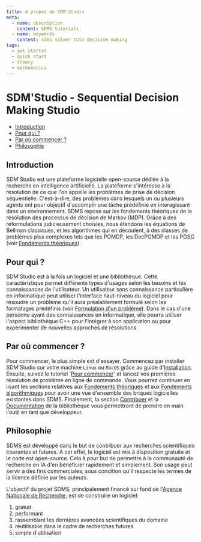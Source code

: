 ```yaml
---
title: A propos de SDM'Studio
meta:
  - name: description
    content: SDMS tutorials.
  - name: keywords
    content: sdms solver tuto decision making 
tags:
  - get started
  - quick start
  - theory
  - mathematics
---
```


# SDM'Studio - Sequential Decision Making Studio 

  - [Introduction](#introduction)
  - [Pour qui ?](#pour-qui-)
  - [Par où commencer ?](#par-où-commencer-)
  - [Philosophie](#philosophie)
  
## Introduction

SDM'Studio est une plateforme logicielle open-source dédiée à la recherche en intelligence artificielle. La plateforme s'intéresse à la résolution de ce que l'on appelle les problèmes de prise de décision séquentielle. C'est-à-dire, des problèmes dans lesquels un ou plusieurs agents ont pour objectif d'accomplir une tâche prédéfinie en interagissant dans un environnement<!-- qu'ils observent partiellement -->. SDMS repose sur les fondements théoriques de la résolution des processus de décision de Markov (MDP). Grâce à des reformulations judicieusement choisies, nous étendons les équations de Bellman classiques, et les algorithmes qui en découlent, à des classes de problèmes plus complexes tels que les POMDP, les DecPOMDP et les POSG (voir [Fondements théoriques](/fr/tutorials/theory/)). 

## Pour qui ?

SDM'Studio est à la fois un logiciel et une bibliothèque. Cette caractéristique permet différents types d'usages selon les besoins et les connaissances de l'utilisateur. Un utilisateur sans connaissance particulière en informatique peut utiliser l'interface haut-niveau du logiciel pour résoudre un problème qu'il aura préalablement formulé selon les formatages prédéfinis (voir [Formulation d'un problème](/fr/tutorials/quickstart.html#formulation-d-un-probleme)). Dans le cas d'une personne ayant des connaissances en informatique, elle pourra utiliser l'aspect bibliothèque C++ pour l'intégrer à son application ou pour expérimenter de nouvelles approches de résolutions. 

## Par où commencer ?

Pour commencer, le plus simple est d'essayer. Commencez par installer SDM'Studio sur votre machine `Linux` ou `MacOS` grâce au guide d'[Installation](/fr/tutorials/install.html). Ensuite, suivez le tutoriel '[Pour commencer](/fr/tutorials/quickstart.html)' et lancez vos premières résolution de problème en ligne de commande. Vous pourrez continuer en lisant les sections relatives aux [Fondements théoriques](/fr/tutorials/theory/) et aux [Fondements algorithmiques](/fr/tutorials/algorithms/) pour avoir une vue d'ensemble des briques logicielles existantes dans SDMS. Finalement, la section [Contribuer](/fr/tutorials/contribute.html) et la [Documentation](/doc/) de la bibliothèque vous permettront de prendre en main l'outil en tant que développeur.

## Philosophie

SDMS est développé dans le but de contribuer aux recherches scientifiques courantes et futures. A cet effet, le logiciel est mis à disposition gratuite et le code est open-source. Cela à pour but de permettre à la communauté de recherche en IA d'en bénéficier rapidement et simplement. Son usage peut servir à des fins commerciales, sous condition qu'il respecte les termes de la licence définie par les auteurs. 

L'objectif du projet SDMS, principalement financé sur fond de l'[Agence Nationale de Recherche](https://anr.fr/), est de construire un logiciel: 
1. gratuit
2. performant 
3. rassemblant les dernières avancées scientifiques du domaine
4. réutilisable dans le cadre de recherches futures 
5. simple d'utilisation

